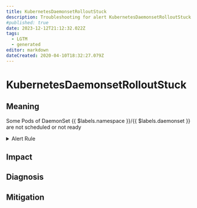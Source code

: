 ```yaml
---
title: KubernetesDaemonsetRolloutStuck
description: Troubleshooting for alert KubernetesDaemonsetRolloutStuck
#published: true
date: 2023-12-12T21:12:32.022Z
tags: 
  - LGTM
  - generated
editor: markdown
dateCreated: 2020-04-10T18:32:27.079Z
---
```


# KubernetesDaemonsetRolloutStuck

## Meaning
[//]: # "Short paragraph that explains what the alert means"
Some Pods of DaemonSet {{ $labels.namespace }}/{{ $labels.daemonset }} are not scheduled or not ready

<details>
  <summary>Alert Rule</summary>

{{% rule "kubernetes/kubestate-exporter.yml" "KubernetesDaemonsetRolloutStuck" %}}

<!-- Rule when generated

```yaml
alert: KubernetesDaemonsetRolloutStuck
expr: kube_daemonset_status_number_ready / kube_daemonset_status_desired_number_scheduled * 100 < 100 or kube_daemonset_status_desired_number_scheduled - kube_daemonset_status_current_number_scheduled > 0
for: 10m
labels:
    severity: warning
annotations:
    summary: Kubernetes DaemonSet rollout stuck ({{ $labels.namespace }}/{{ $labels.daemonset }})
    description: |-
        Some Pods of DaemonSet {{ $labels.namespace }}/{{ $labels.daemonset }} are not scheduled or not ready
          VALUE = {{ $value }}
          LABELS = {{ $labels }}
    runbook: https://github.com/srerun/prometheus-alerts/blob/main/content/runbooks/kubestate-exporter/KubernetesDaemonsetRolloutStuck.md

```

-->

</details>


## Impact
[//]: # "What could / will happen if the alert is not addressed"



## Diagnosis
[//]: # "Steps to take to identify the cause of the problem"



## Mitigation
[//]: # "The steps necessary to resolve the alert"
